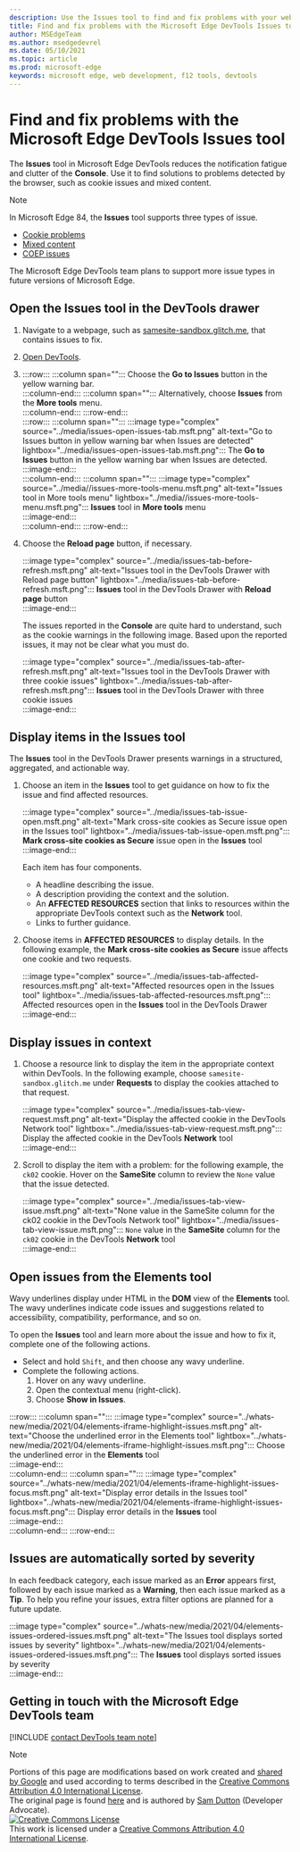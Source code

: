 ```yaml
---
description: Use the Issues tool to find and fix problems with your website.
title: Find and fix problems with the Microsoft Edge DevTools Issues tool 
author: MSEdgeTeam
ms.author: msedgedevrel
ms.date: 05/10/2021
ms.topic: article
ms.prod: microsoft-edge
keywords: microsoft edge, web development, f12 tools, devtools
---
```

<!-- Copyright Sam Dutton 

   Licensed under the Apache License, Version 2.0 (the "License");
   you may not use this file except in compliance with the License.
   You may obtain a copy of the License at

       https://www.apache.org/licenses/LICENSE-2.0

   Unless required by applicable law or agreed to in writing, software
   distributed under the License is distributed on an "AS IS" BASIS,
   WITHOUT WARRANTIES OR CONDITIONS OF ANY KIND, either express or implied.
   See the License for the specific language governing permissions and
   limitations under the License.  -->  
# Find and fix problems with the Microsoft Edge DevTools Issues tool  

The **Issues** tool in Microsoft Edge DevTools reduces the notification fatigue and clutter of the **Console**.  Use it to find solutions to problems detected by the browser, such as cookie issues and mixed content.  

> [!NOTE]
> In Microsoft Edge 84, the **Issues** tool supports three types of issue.  
>     
> *   [Cookie problems][MdnDocsWebHttpHeadersSetCookieSamesite]  
> *   [Mixed content][MdnDocsWebSecurityMixedContent]  
> *   [COEP issues][GithubWicgCrossOriginEmbedderPolicy]
>     
> The Microsoft Edge DevTools team plans to support more issue types in future versions of Microsoft Edge.  

## Open the Issues tool in the DevTools drawer  

1.  Navigate to a webpage, such as [samesite-sandbox.glitch.me][GlitchSamesiteSandbox], that contains issues to fix.  
1.  [Open DevTools][DevtoolsOpenIndex].  
1.  :::row:::
       :::column span="":::
          Choose the **Go to Issues** button in the yellow warning bar.  
       :::column-end:::
       :::column span="":::
          Alternatively, choose **Issues** from the **More tools** menu.  
       :::column-end:::
    :::row-end:::  
    :::row:::
       :::column span="":::
          :::image type="complex" source="../media/issues-open-issues-tab.msft.png" alt-text="Go to Issues button in yellow warning bar when Issues are detected" lightbox="../media/issues-open-issues-tab.msft.png":::
             The **Go to Issues** button in the yellow warning bar when Issues are detected.  
          :::image-end:::  
       :::column-end:::
       :::column span="":::
          :::image type="complex" source="../media//issues-more-tools-menu.msft.png" alt-text="Issues tool in More tools menu" lightbox="../media//issues-more-tools-menu.msft.png":::
             **Issues** tool in **More tools** menu  
          :::image-end:::  
       :::column-end:::
    :::row-end:::  
    
1.  Choose the **Reload page** button, if necessary.  
    
    :::image type="complex" source="../media/issues-tab-before-refresh.msft.png" alt-text="Issues tool in the DevTools Drawer with Reload page button" lightbox="../media/issues-tab-before-refresh.msft.png":::
       **Issues** tool in the DevTools Drawer with **Reload page** button  
    :::image-end:::  

    The issues reported in the **Console** are quite hard to understand, such as the cookie warnings in the following image.  Based upon the reported issues, it may not be clear what you must do.  
    
    :::image type="complex" source="../media/issues-tab-after-refresh.msft.png" alt-text="Issues tool in the DevTools Drawer with three cookie issues" lightbox="../media/issues-tab-after-refresh.msft.png":::
       **Issues** tool in the DevTools Drawer with three cookie issues  
    :::image-end:::  
    
## Display items in the Issues tool  

The **Issues** tool in the DevTools Drawer presents warnings in a structured, aggregated, and actionable way.  

1.  Choose an item in the **Issues** tool to get guidance on how to fix the issue and find affected resources.  
    
    :::image type="complex" source="../media/issues-tab-issue-open.msft.png" alt-text="Mark cross-site cookies as Secure issue open in the Issues tool" lightbox="../media/issues-tab-issue-open.msft.png":::
       **Mark cross-site cookies as Secure** issue open in the **Issues** tool  
    :::image-end:::  
    
    Each item has four components.  
    
    *   A headline describing the issue.  
    *   A description providing the context and the solution.  
    *   An **AFFECTED RESOURCES** section that links to resources within the appropriate DevTools context such as the **Network** tool.  
    *   Links to further guidance.  
        
1.  Choose items in **AFFECTED RESOURCES** to display details.  In the following example, the **Mark cross-site cookies as Secure** issue affects one cookie and two requests.  
    
    :::image type="complex" source="../media/issues-tab-affected-resources.msft.png" alt-text="Affected resources open in the Issues tool" lightbox="../media/issues-tab-affected-resources.msft.png":::
       Affected resources open in the **Issues** tool in the DevTools Drawer  
    :::image-end:::  
    
## Display issues in context  

1.  Choose a resource link to display the item in the appropriate context within DevTools.  In the following example, choose `samesite-sandbox.glitch.me` under **Requests** to display the cookies attached to that request.  
    
    :::image type="complex" source="../media/issues-tab-view-request.msft.png" alt-text="Display the affected cookie in the DevTools Network tool" lightbox="../media/issues-tab-view-request.msft.png":::
       Display the affected cookie in the DevTools **Network** tool  
    :::image-end:::  
    
1.  Scroll to display the item with a problem:  for the following example, the `ck02` cookie.  Hover on the **SameSite** column to review the `None` value that the issue detected.  
    
    :::image type="complex" source="../media/issues-tab-view-issue.msft.png" alt-text="None value in the SameSite column for the ck02 cookie in the DevTools Network tool" lightbox="../media/issues-tab-view-issue.msft.png":::
       `None` value in the **SameSite** column for the `ck02` cookie in the DevTools **Network** tool  
    :::image-end:::  
    
## Open issues from the Elements tool  

Wavy underlines display under HTML in the **DOM** view of the **Elements** tool.  The wavy underlines indicate code issues and suggestions related to accessibility, compatibility, performance, and so on.  

To open the **Issues** tool and learn more about the issue and how to fix it, complete one of the following actions.  

*   Select and hold `Shift`, and then choose any wavy underline.  
*   Complete the following actions.  
    1.  Hover on any wavy underline.  
    1.  Open the contextual menu \(right-click\).  
    1.  Choose **Show in Issues**.  
        
:::row:::
   :::column span="":::
      :::image type="complex" source="../whats-new/media/2021/04/elements-iframe-highlight-issues.msft.png" alt-text="Choose the underlined error in the Elements tool" lightbox="../whats-new/media/2021/04/elements-iframe-highlight-issues.msft.png":::
         Choose the underlined error in the **Elements** tool  
      :::image-end:::  
   :::column-end:::
   :::column span="":::
      :::image type="complex" source="../whats-new/media/2021/04/elements-iframe-highlight-issues-focus.msft.png" alt-text="Display error details in the Issues tool" lightbox="../whats-new/media/2021/04/elements-iframe-highlight-issues-focus.msft.png":::
         Display error details in the **Issues** tool  
      :::image-end:::  
   :::column-end:::
:::row-end:::  

## Issues are automatically sorted by severity  

In each feedback category, each issue marked as an **Error** appears first, followed by each issue marked as a **Warning**, then each issue marked as a **Tip**.  To help you refine your issues, extra filter options are planned for a future update.  

:::image type="complex" source="../whats-new/media/2021/04/elements-issues-ordered-issues.msft.png" alt-text="The Issues tool displays sorted issues by severity" lightbox="../whats-new/media/2021/04/elements-issues-ordered-issues.msft.png":::
   The **Issues** tool displays sorted issues by severity  
:::image-end:::  
    
## Getting in touch with the Microsoft Edge DevTools team  

[!INCLUDE [contact DevTools team note](../includes/contact-devtools-team-note.md)]  

<!-- links -->  

[DevtoolsOpenIndex]: ../open/index.md "Open Microsoft Edge DevTools | Microsoft Docs"  

[GithubWicgCrossOriginEmbedderPolicy]: https://wicg.github.io/cross-origin-embedder-policy "Cross-Origin Embedder Policy | Web Incubator Community Group"  

[GlitchSamesiteSandbox]: https://samesite-sandbox.glitch.me "SameSite cookie tests | Glitch"  

[MdnDocsWebHttpHeadersSetCookieSamesite]: https://developer.mozilla.org/docs/Web/HTTP/Headers/Set-Cookie/SameSite "SameSite cookies | MDN"  
[MdnDocsWebSecurityMixedContent]: https://developer.mozilla.org/docs/Web/Security/Mixed_content "Mixed content | MDN"  

> [!NOTE]
> Portions of this page are modifications based on work created and [shared by Google][GoogleSitePolicies] and used according to terms described in the [Creative Commons Attribution 4.0 International License][CCA4IL].  
> The original page is found [here](https://developers.google.com/web/tools/chrome-devtools/issues/index) and is authored by [Sam Dutton][SamDutton] \(Developer Advocate\).  
[![Creative Commons License][CCby4Image]][CCA4IL]  
This work is licensed under a [Creative Commons Attribution 4.0 International License][CCA4IL].  

[CCA4IL]: https://creativecommons.org/licenses/by/4.0  
[CCby4Image]: https://i.creativecommons.org/l/by/4.0/88x31.png  
[GoogleSitePolicies]: https://developers.google.com/terms/site-policies  
[KayceBasques]: https://developers.google.com/web/resources/contributors/kaycebasques  
[SamDutton]: https://developers.google.com/web/resources/contributors/samdutton  

